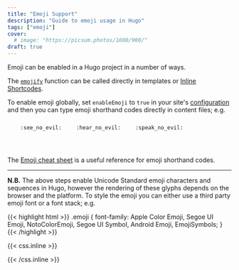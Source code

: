 ```yaml
---
title: "Emoji Support"
description: "Guide to emoji usage in Hugo"
tags: ["emoji"]
cover:
  # image: "https://picsum.photos/1600/900/"
draft: true
---
```


Emoji can be enabled in a Hugo project in a number of ways.

<!--more-->

The [`emojify`](https://gohugo.io/functions/emojify/) function can be called
directly in templates or
[Inline Shortcodes](https://gohugo.io/templates/shortcode-templates/#inline-shortcodes).

To enable emoji globally, set `enableEmoji` to `true` in your site's
[configuration](https://gohugo.io/getting-started/configuration/) and then you
can type emoji shorthand codes directly in content files; e.g.

<p><span class="nowrap"><span class="emojify">🙈</span> <code>:see_no_evil:</code></span>  <span class="nowrap"><span class="emojify">🙉</span> <code>:hear_no_evil:</code></span>  <span class="nowrap"><span class="emojify">🙊</span> <code>:speak_no_evil:</code></span></p>
<br>

The [Emoji cheat sheet](http://www.emoji-cheat-sheet.com/) is a useful reference
for emoji shorthand codes.

---

**N.B.** The above steps enable Unicode Standard emoji characters and sequences
in Hugo, however the rendering of these glyphs depends on the browser and the
platform. To style the emoji you can either use a third party emoji font or a
font stack; e.g.

{{< highlight html >}} .emoji { font-family: Apple Color Emoji, Segoe UI Emoji,
NotoColorEmoji, Segoe UI Symbol, Android Emoji, EmojiSymbols; }
{{< /highlight >}}

{{< css.inline >}}

<style>
.emojify {
  font-family: Apple Color Emoji, Segoe UI Emoji, NotoColorEmoji, Segoe UI Symbol, Android Emoji, EmojiSymbols;
  font-size: 2rem;
  vertical-align: middle;
}
@media screen and (max-width:650px) {
  .nowrap {
    display: block;
    margin: 25px 0;
  }
}
</style>

{{< /css.inline >}}
